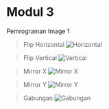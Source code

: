 # Modul 3

Pemrograman Image 1

> Flip Horizontal
> ![Horizontal](/Screenshot/hori.png)

> Flip Vertical
> ![Vertical](/Screenshot/verti.png)

> Mirror X
> ![Mirror X](/Screenshot/mirox.png)

> Mirror Y
> ![Mirror Y](/Screenshot/miroy.png)

> Gabungan
> ![Gabungan](/Screenshot/gabungan.png)
